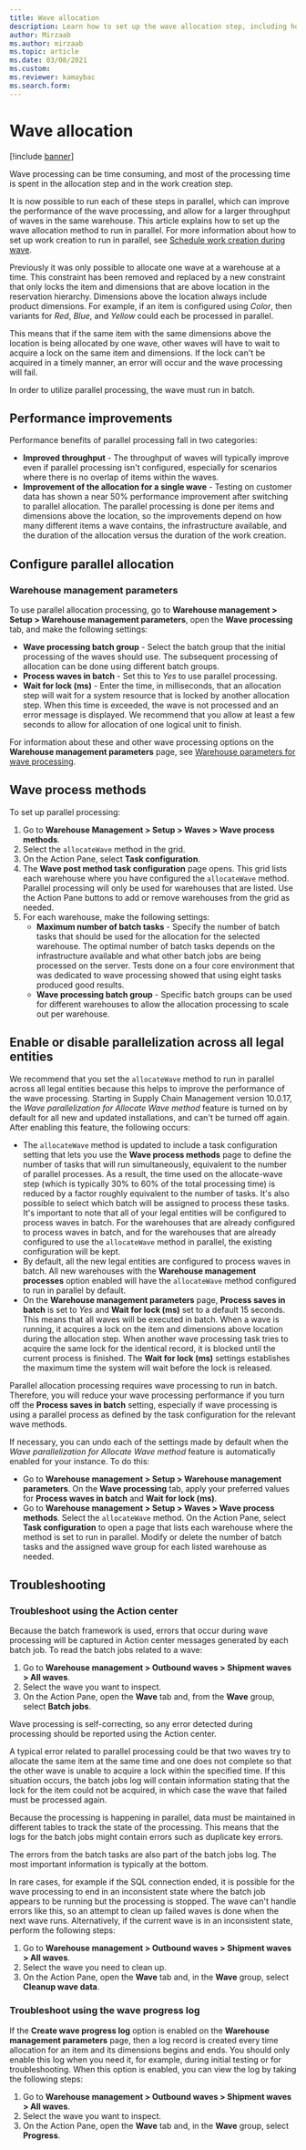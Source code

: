 ```yaml
---
title: Wave allocation
description: Learn how to set up the wave allocation step, including how to enable parallel processing for it, including an outline on performance enhancements.
author: Mirzaab
ms.author: mirzaab
ms.topic: article
ms.date: 03/08/2021
ms.custom:
ms.reviewer: kamaybac
ms.search.form:
---
```


# Wave allocation

[!include [banner](../includes/banner.md)]

Wave processing can be time consuming, and most of the processing time is spent in the allocation step and in the work creation step.

It is now possible to run each of these steps in parallel, which can improve the performance of the wave processing, and allow for a larger throughput of waves in the same warehouse. This article explains how to set up the wave allocation method to run in parallel. For more information about how to set up work creation to run in parallel, see [Schedule work creation during wave](configure-wave-schedule-work-creation.md).

Previously it was only possible to allocate one wave at a warehouse at a time. This constraint has been removed and replaced by a new constraint that only locks the item and dimensions that are above location in the reservation hierarchy. Dimensions above the location always include product dimensions. For example, if an item is configured using *Color*, then variants for *Red*, *Blue*, and *Yellow* could each be processed in parallel.

This means that if the same item with the same dimensions above the location is being allocated by one wave, other waves will have to wait to acquire a lock on the same item and dimensions. If the lock can't be acquired in a timely manner, an error will occur and the wave processing will fail.

In order to utilize parallel processing, the wave must run in batch.

## Performance improvements

Performance benefits of parallel processing fall in two categories:

- **Improved throughput** - The throughput of waves will typically improve even if parallel processing isn't configured, especially for scenarios where there is no overlap of items within the waves.
- **Improvement of the allocation for a single wave** - Testing on customer data has shown a near 50% performance improvement after switching to parallel allocation. The parallel processing is done per items and dimensions above the location, so the improvements depend on how many different items a wave contains, the infrastructure available, and the duration of the allocation versus the duration of the work creation.

## Configure parallel allocation

### Warehouse management parameters

To use parallel allocation processing, go to **Warehouse management > Setup > Warehouse management parameters**, open the **Wave processing** tab, and make the following settings:

- **Wave processing batch group** - Select the batch group that the initial processing of the waves should use. The subsequent processing of allocation can be done using different batch groups.
- **Process waves in batch** - Set this to *Yes* to use parallel processing.
- **Wait for lock (ms)** - Enter the time, in milliseconds, that an allocation step will wait for a system resource that is locked by another allocation step. When this time is exceeded, the wave is not processed and an error message is displayed. We recommend that you allow at least a few seconds to allow for allocation of one logical unit to finish.

For information about these and other wave processing options on the **Warehouse management parameters** page, see [Warehouse parameters for wave processing](wave-warehouse-parameters.md).

## Wave process methods

To set up parallel processing:

1. Go to **Warehouse Management > Setup > Waves > Wave process methods**.
1. Select the `allocateWave` method in the grid.
1. On the Action Pane, select **Task configuration**.
1. The **Wave post method task configuration** page opens. This grid lists each warehouse where you have configured the `allocateWave` method. Parallel processing will only be used for warehouses that are listed. Use the Action Pane buttons to add or remove warehouses from the grid as needed. 
1. For each warehouse, make the following settings:
    - **Maximum number of batch tasks** - Specify the number of batch tasks that should be used for the allocation for the selected warehouse. The optimal number of batch tasks depends on the infrastructure available and what other batch jobs are being processed on the server. Tests done on a four core environment that was dedicated to wave processing showed that using eight tasks produced good results.
    - **Wave processing batch group** - Specific batch groups can be used for different warehouses to allow the allocation processing to scale out per warehouse.

## Enable or disable parallelization across all legal entities

We recommend that you set the `allocateWave` method to run in parallel across all legal entities because this helps to improve the performance of the wave processing. Starting in Supply Chain Management version 10.0.17, the *Wave parallelization for Allocate Wave method* feature is turned on by default for all new and updated installations, and can't be turned off again. After enabling this feature, the following occurs:

- The `allocateWave` method is updated to include a task configuration setting that lets you use the **Wave process methods** page to define the number of tasks that will run simultaneously, equivalent to the number of parallel processes. As a result, the time used on the allocate-wave step (which is typically 30% to 60% of the total processing time) is reduced by a factor roughly equivalent to the number of tasks. It's also possible to select which batch will be assigned to process these tasks. It's important to note that all of your legal entities will be configured to process waves in batch. For the warehouses that are already configured to process waves in batch, and for the warehouses that are already configured to use the `allocateWave` method in parallel, the existing configuration will be kept.
- By default, all the new legal entities are configured to process waves in batch. All new warehouses with the **Warehouse management processes** option enabled will have the `allocateWave` method configured to run in parallel by default.
- On the **Warehouse management parameters** page, **Process saves in batch** is set to *Yes* and  **Wait for lock (ms)** set to a default 15 seconds. This means that all waves will be executed in batch. When a wave is running, it acquires a lock on the item and dimensions above location during the allocation step. When another wave processing task tries to acquire the same lock for the identical record, it is blocked until the current process is finished. The **Wait for lock (ms)** settings establishes the maximum time the system will wait before the lock is released.

Parallel allocation processing requires wave processing to run in batch. Therefore, you will reduce your wave processing performance if you turn off the **Process saves in batch** setting, especially if wave processing is using a parallel process as defined by the task configuration for the relevant wave methods.

If necessary, you can undo each of the settings made by default when the *Wave parallelization for Allocate Wave method* feature is automatically enabled for your instance. To do this:

- Go to **Warehouse management \> Setup \> Warehouse management parameters**. On the **Wave processing** tab, apply your preferred values for **Process waves in batch** and **Wait for lock (ms)**.
- Go to **Warehouse management \> Setup \> Waves \> Wave process methods**. Select the `allocateWave` method. On the Action Pane, select **Task configuration** to open a page that lists each warehouse where the method is set to run in parallel. Modify or delete the number of batch tasks and the assigned wave group for each listed warehouse as needed.

## Troubleshooting

### Troubleshoot using the Action center

Because the batch framework is used, errors that occur during wave processing will be captured in Action center messages generated by each batch job. To read the batch jobs related to a wave:

1. Go to **Warehouse management \> Outbound waves \> Shipment waves \> All waves**.
1. Select the wave you want to inspect.
1. On the Action Pane, open the **Wave** tab and, from the **Wave** group, select **Batch jobs**.

Wave processing is self-correcting, so any error detected during processing should be reported using the Action center.

A typical error related to parallel processing could be that two waves try to allocate the same item at the same time and one does not complete so that the other wave is unable to acquire a lock within the specified time. If this situation occurs, the batch jobs log will contain information stating that the lock for the item could not be acquired, in which case the wave that failed must be processed again.

Because the processing is happening in parallel, data must be maintained in different tables to track the state of the processing. This means that the logs for the batch jobs might contain errors such as duplicate key errors.

The errors from the batch tasks are also part of the batch jobs log. The most important information is typically at the bottom.

In rare cases, for example if the SQL connection ended, it is possible for the wave processing to end in an inconsistent state where the batch job appears to be running but the processing is stopped. The wave can't handle errors like this, so an attempt to clean up failed waves is done when the next wave runs. Alternatively, if the current wave is in an inconsistent state, perform the following steps:

1. Go to **Warehouse management \> Outbound waves \> Shipment waves \> All waves**.
1. Select the wave you need to clean up.
1. On the Action Pane, open the **Wave** tab and, in the **Wave** group, select **Cleanup wave data**.

### Troubleshoot using the wave progress log

If the **Create wave progress log** option is enabled on the **Warehouse management parameters** page, then a log record is created every time allocation for an item and its dimensions begins and ends. You should only enable this log when you need it, for example, during initial testing or for troubleshooting. When this option is enabled, you can view the log by taking the following steps:

1. Go to **Warehouse management \> Outbound waves \> Shipment waves \> All waves**.
1. Select the wave you want to inspect.
1. On the Action Pane, open the **Wave** tab and, in the **Wave** group, select **Progress**.
